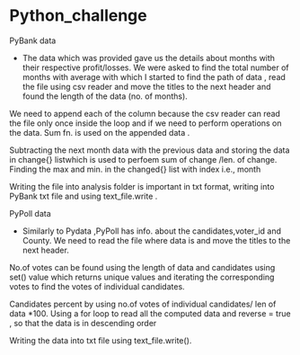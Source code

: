 # Python_challenge
 
 PyBank data
 - The data which was provided gave us the details about months with their respective profit/losses. We were asked to find the total number of months with average with which I started to find the path of data , read the file using csv reader and move the titles to the next header and found the length of the data (no. of months).

 We need to append each of the column because the csv reader can read the file only once inside the loop and if we need to perform operations on the data. Sum fn. is used on the appended data .

 Subtracting the next month data  with the previous data and storing the data in change{} listwhich is used to perfoem sum of change /len. of change. Finding the max and min. in the changed{} list with index i.e., month

 Writing the file into analysis folder is important in txt format, writing into PyBank txt file and using text_file.write .

 PyPoll data
 - Similarly to Pydata ,PyPoll has info. about the candidates,voter_id and County. We need to read the file where data is and move the titles to the next header.

 No.of votes can be found using the length of data and candidates using set() value which returns unique values and iterating the corresponding votes to find the votes of individual candidates.

 Candidates percent by using no.of votes of individual candidates/ len of data *100. Using a for loop to read all the computed data and reverse = true , so that the data is in descending order 

 Writing the data into txt file using text_file.write().